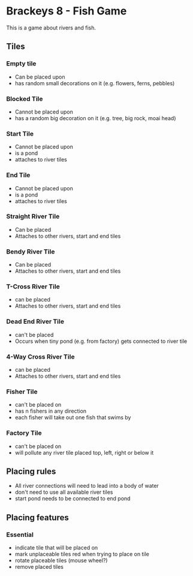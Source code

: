 # Brackeys 8 - Fish Game

This is a game about rivers and fish.

## Tiles

### Empty tile

- Can be placed upon
- has random small decorations on it (e.g. flowers, ferns, pebbles)

### Blocked Tile

- Cannot be placed upon
- has a random big decoration on it (e.g. tree, big rock, moai head)

### Start Tile

- Cannot be placed upon
- is a pond
- attaches to river tiles

### End Tile

- Cannot be placed upon
- is a pond
- attaches to river tiles

### Straight River Tile

- Can be placed
- Attaches to other rivers, start and end tiles

### Bendy River Tile

- Can be placed
- Attaches to other rivers, start and end tiles

### T-Cross River Tile

- can be placed
- Attaches to other rivers, start and end tiles

### Dead End River Tile

- can't be placed
- Occurs when tiny pond (e.g. from factory) gets connected to river tile

### 4-Way Cross River Tile

- can be placed
- Attaches to other rivers, start and end tiles

### Fisher Tile

- can't be placed on
- has n fishers in any direction
- each fisher will take out one fish that swims by

### Factory Tile

- can't be placed on
- will pollute any river tile placed top, left, right or below it

## Placing rules

- All river connections will need to lead into a body of water
- don't need to use all available river tiles
- start pond needs to be connected to end pond

## Placing features

### Essential

- indicate tile that will be placed on
- mark unplaceable tiles red when trying to place on tile
- rotate placeable tiles (mouse wheel?)
- remove placed tiles